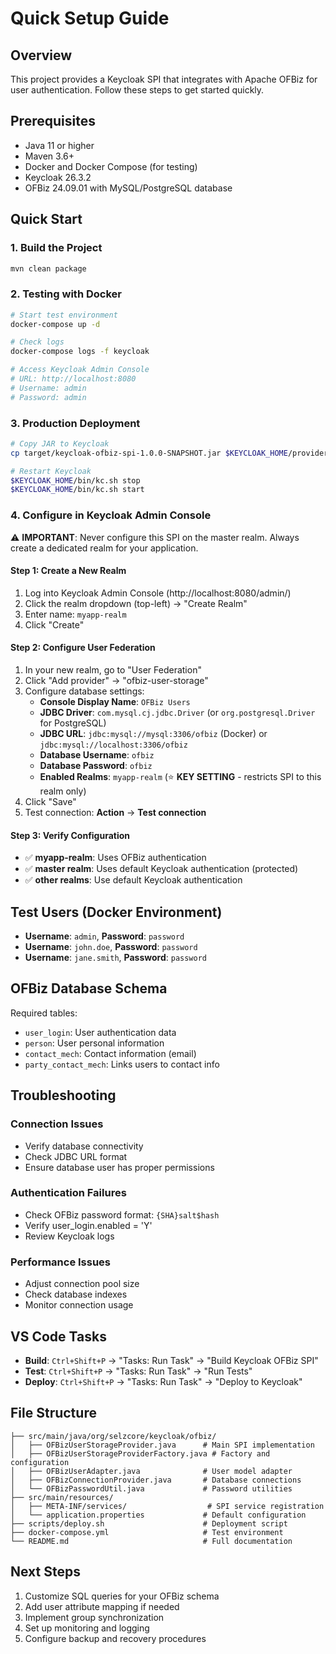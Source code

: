 # Quick Setup Guide

## Overview
This project provides a Keycloak SPI that integrates with Apache OFBiz for user authentication. Follow these steps to get started quickly.

## Prerequisites
- Java 11 or higher
- Maven 3.6+
- Docker and Docker Compose (for testing)
- Keycloak 26.3.2
- OFBiz 24.09.01 with MySQL/PostgreSQL database

## Quick Start

### 1. Build the Project
```bash
mvn clean package
```

### 2. Testing with Docker
```bash
# Start test environment
docker-compose up -d

# Check logs
docker-compose logs -f keycloak

# Access Keycloak Admin Console
# URL: http://localhost:8080
# Username: admin
# Password: admin
```

### 3. Production Deployment
```bash
# Copy JAR to Keycloak
cp target/keycloak-ofbiz-spi-1.0.0-SNAPSHOT.jar $KEYCLOAK_HOME/providers/

# Restart Keycloak
$KEYCLOAK_HOME/bin/kc.sh stop
$KEYCLOAK_HOME/bin/kc.sh start
```

### 4. Configure in Keycloak Admin Console

⚠️ **IMPORTANT**: Never configure this SPI on the master realm. Always create a dedicated realm for your application.

#### Step 1: Create a New Realm
1. Log into Keycloak Admin Console (http://localhost:8080/admin/)
2. Click the realm dropdown (top-left) → "Create Realm"
3. Enter name: `myapp-realm`
4. Click "Create"

#### Step 2: Configure User Federation
1. In your new realm, go to "User Federation"
2. Click "Add provider" → "ofbiz-user-storage"
3. Configure database settings:
   - **Console Display Name**: `OFBiz Users`
   - **JDBC Driver**: `com.mysql.cj.jdbc.Driver` (or `org.postgresql.Driver` for PostgreSQL)
   - **JDBC URL**: `jdbc:mysql://mysql:3306/ofbiz` (Docker) or `jdbc:mysql://localhost:3306/ofbiz`
   - **Database Username**: `ofbiz`
   - **Database Password**: `ofbiz`
   - **Enabled Realms**: `myapp-realm` (⭐ **KEY SETTING** - restricts SPI to this realm only)
4. Click "Save"
5. Test connection: **Action** → **Test connection**

#### Step 3: Verify Configuration
- ✅ **myapp-realm**: Uses OFBiz authentication
- ✅ **master realm**: Uses default Keycloak authentication (protected)
- ✅ **other realms**: Use default Keycloak authentication

## Test Users (Docker Environment)
- **Username**: `admin`, **Password**: `password`
- **Username**: `john.doe`, **Password**: `password`
- **Username**: `jane.smith`, **Password**: `password`

## OFBiz Database Schema
Required tables:
- `user_login`: User authentication data
- `person`: User personal information
- `contact_mech`: Contact information (email)
- `party_contact_mech`: Links users to contact info

## Troubleshooting

### Connection Issues
- Verify database connectivity
- Check JDBC URL format
- Ensure database user has proper permissions

### Authentication Failures
- Check OFBiz password format: `{SHA}salt$hash`
- Verify user_login.enabled = 'Y'
- Review Keycloak logs

### Performance Issues
- Adjust connection pool size
- Check database indexes
- Monitor connection usage

## VS Code Tasks
- **Build**: `Ctrl+Shift+P` → "Tasks: Run Task" → "Build Keycloak OFBiz SPI"
- **Test**: `Ctrl+Shift+P` → "Tasks: Run Task" → "Run Tests"
- **Deploy**: `Ctrl+Shift+P` → "Tasks: Run Task" → "Deploy to Keycloak"

## File Structure
```
├── src/main/java/org/selzcore/keycloak/ofbiz/
│   ├── OFBizUserStorageProvider.java      # Main SPI implementation
│   ├── OFBizUserStorageProviderFactory.java # Factory and configuration
│   ├── OFBizUserAdapter.java              # User model adapter
│   ├── OFBizConnectionProvider.java       # Database connections
│   └── OFBizPasswordUtil.java             # Password utilities
├── src/main/resources/
│   ├── META-INF/services/                  # SPI service registration
│   └── application.properties             # Default configuration
├── scripts/deploy.sh                      # Deployment script
├── docker-compose.yml                     # Test environment
└── README.md                              # Full documentation
```

## Next Steps
1. Customize SQL queries for your OFBiz schema
2. Add user attribute mapping if needed
3. Implement group synchronization
4. Set up monitoring and logging
5. Configure backup and recovery procedures
